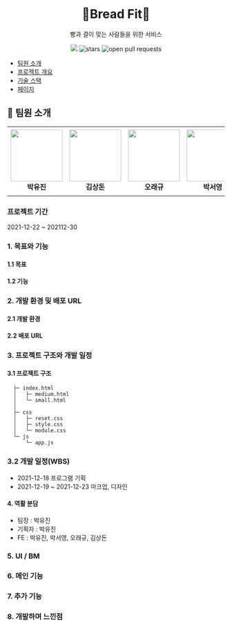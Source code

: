 <div align="center">
  <h1>🍞Bread Fit🥨</h1>
  <p>빵과 결이 맞는 사람들을 위한 서비스</p>
  <a href="https://hits.seeyoufarm.com"><img src="https://hits.seeyoufarm.com/api/count/incr/badge.svg?url=https%3A%2F%2Fgithub.com%2Fyoojin-park19%2Fbread-fit&count_bg=%23F3A30A&title_bg=%23555555&icon=&icon_color=%23E7E7E7&title=hits&edge_flat=false"/></a>
  <img src="https://img.shields.io/github/stars/yoojin-park19/bread-fit" alt="stars"/>
  <img src="https://img.shields.io/github/issues-pr/yoojin-park19/bread-fit" alt="open pull requests"/>
</div>



- [팀원 소개](#-팀원-소개)
- [프로젝트 개요](#-프로젝트-개요)
- [기술 스택](#-기술-스택)
- [페이지](#-페이지)

## 👋 팀원 소개

<table>
    <tr height="160px">
        <td align="center" width="150px">
            <a href="https://github.com/yoojin-park19/bread-fit"><img height="120px" width="120px" src="https://github.com/yoojin-park19.png"/></a>
            <br />
            <strong>박유진</strong>
        </td>
        <td align="center" width="150px">
            <a href="https://github.com/Sangdon1029"><img height="120px" width="120px" src="https://github.com/Sangdon1029.png"/></a>
            <br />
            <strong>김상돈</strong>
        </td>
        <td align="center" width="150px">
            <a href="https://github.com/OhRaeKyu"><img height="120px" width="120px" src="https://github.com/OhRaeKyu.png"/></a>
            <br />
            <strong>오래규</strong>
        </td>
        <td align="center" width="150px">
            <a href="https://github.com/ongddree"><img height="120px" width="120px" src="https://github.com/ongddree.png"/></a>
            <br />
            <strong>박서영</strong>
        </td>
    </tr>
</table>



### 프로젝트 기간
2021-12-22 ~ 202112-30

### 1. 목표와 기능
#### 1.1 목표

#### 1.2 기능

### 2. 개발 환경 및 배포 URL
#### 2.1 개발 환경



#### 2.2 배포 URL

### 3. 프로젝트 구조와 개발 일정
#### 3.1 프로젝트 구조

`````
  ├─ index.html
  │   ├─ medium.html
  │   └─ small.html 
  │   
  ├─ css
  │   ├─ reset.css
  │   ├─ style.css
  │   └─ module.css
  └─ js  
      └─ app.js
`````

### 3.2 개발 일정(WBS)
* 2021-12-18 프로그램 기획
* 2021-12-19 ~ 2021-12-23 마크업, 디자인


#### 4. 역활 분담
- 팀장 : 박유진
- 기획자 : 박유진
- FE : 박유진, 박서영, 오래규, 김상돈

### 5. UI / BM


### 6. 메인 기능

### 7. 추가 기능


### 8. 개발하며 느낀점
